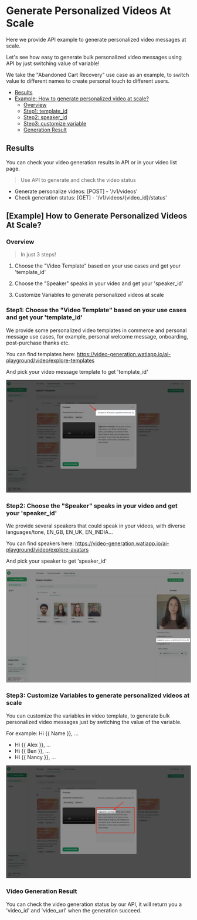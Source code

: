 # Generate Personalized Videos At Scale

Here we provide API example to generate personalized video messages at scale.

Let's see how easy to generate bulk personalized video messages using API by just switching value of variable!

We take the "Abandoned Cart Recovery" use case as an example, to switch value to different names to create personal touch to different users.


- [Results](#results)
- [Example: How to generate personalized video at scale?](#example-how-to-generate-personalized-videos-at-scale)
    - [Overview](#overview)
    - [Step1: template_id](#step1-choose-the-video-template-based-on-your-use-cases-and-get-your-template_id)
    - [Step2: speaker_id](#step2-choose-the-speaker-speaks-in-your-video-and-get-your-speaker_id)
    - [Step3: customize variable](#step3-customize-variables-to-generate-personalized-videos-at-scale)
    - [Generation Result](#video-generation-result)



## Results

You can check your video generation results in API or in your video list page.

> Use API to generate and check the video status
- Generate personalize videos: [POST] - '/v1/videos'
- Check generation status: [GET] - '/v1/videos/{video_id}/status'


## [Example] How to Generate Personalized Videos At Scale?

### Overview
> In just 3 steps!

1. Choose the "Video Template" based on your use cases and get your 'template_id'

2. Choose the "Speaker" speaks in your video and get your 'speaker_id'

3. Customize Variables to generate personalized videos at scale


### Step1: Choose the "Video Template" based on your use cases and get your 'template_id'

We provide some personalized video templates in commerce and personal message use cases, for example, personal welcome message, onboarding, post-purchase thanks etc.

You can find templates here: https://video-generation.watiapp.io/ai-playground/video/explore-templates

And pick your video message template to get 'template_id'

![alt text](image-13.png)


### Step2: Choose the "Speaker" speaks in your video and get your 'speaker_id'

We provide several speakers that could speak in your videos, with diverse languages/tone, EN_GB, EN_UK, EN_INDIA...

You can find speakers here: https://video-generation.watiapp.io/ai-playground/video/explore-avatars

And pick your speaker to get 'speaker_id'

![alt text](image-14.png)

### Step3: Customize Variables to generate personalized videos at scale

You can customize the variables in video template, to generate bulk personalized video messages just by switching the value of the variable. 

For example: Hi {{ Name }}, ...
- Hi {{ Alex }}, ...
- Hi {{ Ben }}, ...
- Hi {{ Nancy }}, ...

![alt text](image-15.png)

### Video Generation Result

You can check the video generation status by our API, it will return you a 'video_id' and 'video_url' when the generation succeed.





















